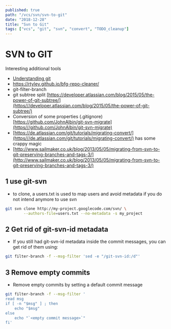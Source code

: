 ```yaml
---
published: true
path: "/vcs/svn/svn-to-git"
date: "2018-12-28"
title: "Svn to Git"
tags: ["vcs", "git", "svn", "convert", "TODO_cleanup"]
---
```


# SVN to GIT

Interesting additional tools

* [Understanding git](http://de.slideshare.net/JeffKunkle/understanding-git)
* https://rtyley.github.io/bfg-repo-cleaner/
* git-filter-branch
* git subtree split [https://developer.atlassian.com/blog/2015/05/the-power-of-git-subtree/](https///developer.atlassian.com/blog/2015/05/the-power-of-git-subtree/)
* Conversion of some properties (.gitignore) [https://github.com/JohnAlbin/git-svn-migrate](https///github.com/JohnAlbin/git-svn-migrate)
* [https://de.atlassian.com/git/tutorials/migrating-convert/](https///de.atlassian.com/git/tutorials/migrating-convert/) has some crappy magic
* [http://www.sailmaker.co.uk/blog/2013/05/05/migrating-from-svn-to-git-preserving-branches-and-tags-3/](http://www.sailmaker.co.uk/blog/2013/05/05/migrating-from-svn-to-git-preserving-branches-and-tags-3/)

## 1 use git-svn

* to clone, a users.txt is used to map users and avoid metadata if you do not intend anymore to use svn

```bash
git svn clone http://my-project.googlecode.com/svn/ \
		--authors-file=users.txt --no-metadata -s my_project
```

## 2 Get rid of git-svn-id metadata

*  If you still had git-svn-id metadata inside the commit messages, you can get rid of them using:

```bash
git filter-branch -f --msg-filter 'sed -e "/git-svn-id:/d"'
```

## 3 Remove empty commits

* Remove empty commits by setting a default commit message

```bash
git filter-branch -f --msg-filter '
read msg
if [ -n "$msg" ] ; then
	echo "$msg"
else
	echo "`<empty commit message>`"
fi'
```

